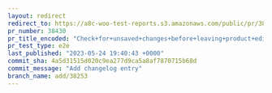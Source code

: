 ```yaml
---
layout: redirect
redirect_to: https://a8c-woo-test-reports.s3.amazonaws.com/public/pr/38430/e2e/index.html
pr_number: 38430
pr_title_encoded: "Check+for+unsaved+changes+before+leaving+product+editor"
pr_test_type: e2e
last_published: "2023-05-24 19:40:43 +0000"
commit_sha: 4a5d31515d020c9ea277d9ca5a8af7870715b68d
commit_message: "Add changelog entry"
branch_name: add/38253
---
```

